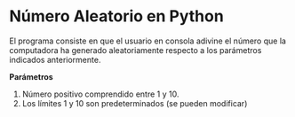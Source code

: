 # Número Aleatorio en Python

El programa consiste en que el usuario en consola adivine el número que la computadora ha generado aleatoriamente respecto a los parámetros indicados anteriormente.

**Parámetros**
1. Número positivo comprendido entre 1 y 10.
2. Los límites 1 y 10 son predeterminados (se pueden modificar)


